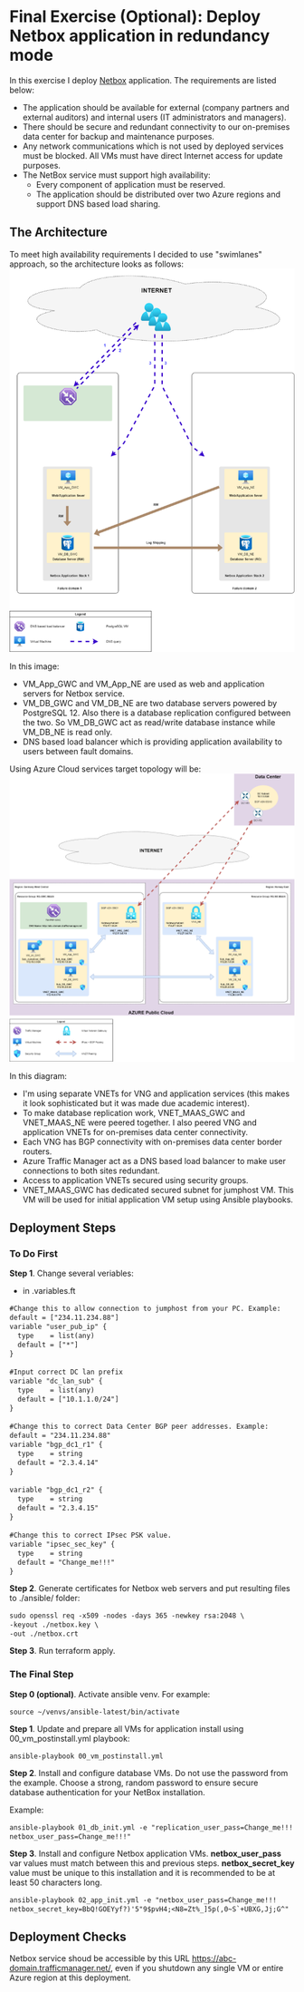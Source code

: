 # Final Exercise (Optional): Deploy Netbox application in redundancy mode

In this exercise I deploy [Netbox](https://netbox.readthedocs.io/en/stable/) application. The requirements are listed below:

* The application should be available for external (company partners and external auditors) and internal users (IT administrators and managers).
* There should be secure and redundant connectivity to our on-premises data center for backup and maintenance purposes.
* Any network communications which is not used by deployed services must be blocked. All VMs must have direct Internet access for update purposes.
* The NetBox service must support high availability: 
  * Every component of application must be reserved. 
  * The application should be distributed over two Azure regions and support DNS based load sharing.

## The Architecture
To meet high availability requirements I decided to use "swimlanes" approach, so the architecture looks as follows:
<img src="img/app_arch.png">

In this image:
- VM_App_GWC and VM_App_NE are used as web and application servers for Netbox service.
- VM_DB_GWC and VM_DB_NE are two database servers powered by PostgreSQL 12. Also there is a database replication configured between the two. So VM_DB_GWC act as read/write database instance while VM_DB_NE is read only.
- DNS based load balancer which is providing application availability to users between fault domains.

Using Azure Cloud services target topology will be:
<img src="img/solution_diagram.png">

In this diagram:
- I'm using separate VNETs for VNG and application services (this makes it look sophisticated but it was made due academic interest).
- To make database replication work, VNET_MAAS_GWC and VNET_MAAS_NE were peered together. I also peered VNG and application VNETs for on-premises data center connectivity.
- Each VNG has BGP connectivity with on-premises data center border routers.
- Azure Traffic Manager act as a DNS based load balancer to make user connections to both sites redundant.
- Access to application VNETs secured using security groups.
- VNET_MAAS_GWC has dedicated secured subnet for jumphost VM. This VM will be used for initial application VM setup using Ansible playbooks.

## Deployment Steps

### To Do First

**Step 1**. Change several veriables:

* in .variables.ft

```
#Change this to allow connection to jumphost from your PC. Example: default = ["234.11.234.88"]
variable "user_pub_ip" {
  type    = list(any)
  default = ["*"]
}

#Input correct DC lan prefix
variable "dc_lan_sub" {
  type    = list(any)
  default = ["10.1.1.0/24"]
}

#Change this to correct Data Center BGP peer addresses. Example: default = "234.11.234.88"
variable "bgp_dc1_r1" {
  type    = string
  default = "2.3.4.14"
}

variable "bgp_dc1_r2" {
  type    = string
  default = "2.3.4.15"
}

#Change this to correct IPsec PSK value. 
variable "ipsec_sec_key" {
  type    = string
  default = "Change_me!!!"
}
```

**Step 2**. Generate certificates for Netbox web servers and put resulting files to ./ansible/ folder:

```
sudo openssl req -x509 -nodes -days 365 -newkey rsa:2048 \
-keyout ./netbox.key \
-out ./netbox.crt
```
**Step 3**. Run terraform apply.

### The Final Step

**Step 0 (optional)**. Activate ansible venv. For example:
```
source ~/venvs/ansible-latest/bin/activate
```

**Step 1**. Update and prepare all VMs for application install using 00_vm_postinstall.yml playbook:

```
ansible-playbook 00_vm_postinstall.yml
```

**Step 2**. Install and configure database VMs. Do not use the password from the example. Choose a strong, random password to ensure secure database authentication for your NetBox installation.

Example:
```
ansible-playbook 01_db_init.yml -e "replication_user_pass=Change_me!!! netbox_user_pass=Change_me!!!"

```
**Step 3**. Install and configure Netbox application VMs. **netbox_user_pass** var values must match between this and previous steps. **netbox_secret_key** value must be unique to this installation and it is recommended to be at least 50 characters long.

```
ansible-playbook 02_app_init.yml -e "netbox_user_pass=Change_me!!! netbox_secret_key=BbQ!GOEYyf?)'5"9$pvH4;<N8=Zt%_]5p(,0~S`+UBXG,Jj;G^"
```
## Deployment Checks
Netbox service shoud be accessible by this URL https://abc-domain.trafficmanager.net/, even if you shutdown any single VM or entire Azure region at this deployment.